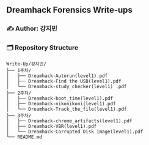 ## Dreamhack Forensics Write-ups

### ✍️ Author: 강지민 


### 🗂️ Repository Structure
```plaintext
Write-Up/강지민/
├── 1주차/
│   ├── Dreamhack-Autorun(level1).pdf
│   ├── Dreamhack-Find the USB(level1).pdf
│   └── Dreamhack-study_checker(level1) .pdf
├── 2주차/
│   ├── Dreamhack-boot_time(level1).pdf
│   ├── Dreamhack-nikonikoni(level1).pdf
│   └── Dreamhack-Track_the_file(level1).pdf
├── 3주차/
│   ├── Dreamhack-chrome_artifacts(level1).pdf
│   ├── Dreamhack-VBR(level1).pdf
│   └── Dreamhack-Corrupted Disk Image(level1).pdf
└── README.md
```
